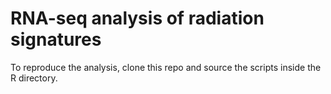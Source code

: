# RNA-seq analysis of radiation signatures

To reproduce the analysis, clone this repo and source the scripts
inside the R directory.
